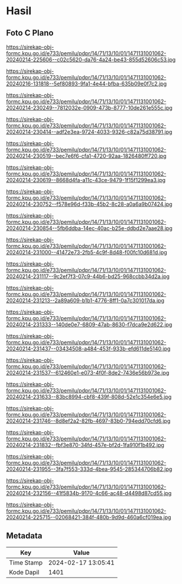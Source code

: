 # Hasil

## Foto C Plano

https://sirekap-obj-formc.kpu.go.id/e733/pemilu/pdpr/14/71/13/10/01/1471131001062-20240214-225606--c02c5620-da76-4a24-be43-855d52606c53.jpg

https://sirekap-obj-formc.kpu.go.id/e733/pemilu/pdpr/14/71/13/10/01/1471131001062-20240216-131818--5ef80893-9fa1-4e44-bfba-635b09e0f7c2.jpg

https://sirekap-obj-formc.kpu.go.id/e733/pemilu/pdpr/14/71/13/10/01/1471131001062-20240214-230249--7812032e-0909-473b-8777-10de261e555c.jpg

https://sirekap-obj-formc.kpu.go.id/e733/pemilu/pdpr/14/71/13/10/01/1471131001062-20240214-230414--adf2e3ea-9724-4033-9326-c82a75d38791.jpg

https://sirekap-obj-formc.kpu.go.id/e733/pemilu/pdpr/14/71/13/10/01/1471131001062-20240214-230519--bec7e6f6-cfa1-4720-92aa-1826480ff720.jpg

https://sirekap-obj-formc.kpu.go.id/e733/pemilu/pdpr/14/71/13/10/01/1471131001062-20240214-230619--8668d4fa-a11c-43ce-9479-1f15f1299ea3.jpg

https://sirekap-obj-formc.kpu.go.id/e733/pemilu/pdpr/14/71/13/10/01/1471131001062-20240214-230752--f578e96d-f33b-45b2-8c28-a0a6a9b07424.jpg

https://sirekap-obj-formc.kpu.go.id/e733/pemilu/pdpr/14/71/13/10/01/1471131001062-20240214-230854--5fb6ddba-14ec-40ac-b25e-ddbd2e7aae28.jpg

https://sirekap-obj-formc.kpu.go.id/e733/pemilu/pdpr/14/71/13/10/01/1471131001062-20240214-231000--41472e73-2fb5-4c9f-8d48-f00fc10d681d.jpg

https://sirekap-obj-formc.kpu.go.id/e733/pemilu/pdpr/14/71/13/10/01/1471131001062-20240214-231117--9c2ef7f3-07c9-44b6-bd25-968ccbb34d2a.jpg

https://sirekap-obj-formc.kpu.go.id/e733/pemilu/pdpr/14/71/13/10/01/1471131001062-20240214-231213--2a89a609-b1b1-4776-8ff1-0a7c301017da.jpg

https://sirekap-obj-formc.kpu.go.id/e733/pemilu/pdpr/14/71/13/10/01/1471131001062-20240214-231333--140de0e7-6809-47ab-8630-f7dca9e2d622.jpg

https://sirekap-obj-formc.kpu.go.id/e733/pemilu/pdpr/14/71/13/10/01/1471131001062-20240214-231437--03434508-a484-453f-933b-efd611de5140.jpg

https://sirekap-obj-formc.kpu.go.id/e733/pemilu/pdpr/14/71/13/10/01/1471131001062-20240214-231537--612460e1-e073-4f0f-8de2-7436e56b973e.jpg

https://sirekap-obj-formc.kpu.go.id/e733/pemilu/pdpr/14/71/13/10/01/1471131001062-20240214-231633--83bc8994-cbf8-439f-808d-52e1c354e6e5.jpg

https://sirekap-obj-formc.kpu.go.id/e733/pemilu/pdpr/14/71/13/10/01/1471131001062-20240214-231746--8d8ef2a2-82fb-4697-83b0-794edd70cfd6.jpg

https://sirekap-obj-formc.kpu.go.id/e733/pemilu/pdpr/14/71/13/10/01/1471131001062-20240214-231832--fbf3e870-34fd-457e-bf2d-1fa910f1b492.jpg

https://sirekap-obj-formc.kpu.go.id/e733/pemilu/pdpr/14/71/13/10/01/1471131001062-20240214-231955--3fa7f553-333d-4bea-9545-285344706b82.jpg

https://sirekap-obj-formc.kpu.go.id/e733/pemilu/pdpr/14/71/13/10/01/1471131001062-20240214-232156--41f5834b-9170-4c66-ac48-d4498d87cd55.jpg

https://sirekap-obj-formc.kpu.go.id/e733/pemilu/pdpr/14/71/13/10/01/1471131001062-20240214-225715--02068421-384f-480b-9d9d-460a6cf019ea.jpg


## Metadata

| Key        | Value               |
| ---------- | ------------------- |
| Time Stamp | 2024-02-17 13:05:41 |
| Kode Dapil | 1401                |



